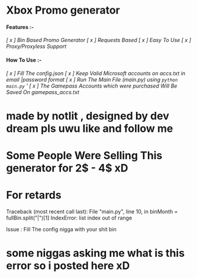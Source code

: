 # Xbox Promo generator

#### Features :-

*[ x ] Bin Based Promo Generator*
*[ x ] Requests Based*
*[ x ] Easy To Use*
*[ x ] Proxy/Proxyless Support*

#### How To Use :-

*[ x ] Fill The config.json*
*[ x ] Keep Valid Microsoft accounts on accs.txt in email
|password format*
*[ x ] Run The Main File (main.py) using `python main.py` '*
*[ x ] The Gamepass Accounts which were purchased Will Be Saved On gamepass_accs.txt*

# made by notlit , designed by dev dream pls uwu like and follow me
# Some People Were Selling This generator for 2$ - 4$ xD


# For retards

Traceback (most recent call last):
  File "main.py", line 10, in <module>
    binMonth = fullBin.split("|")[1]
IndexError: list index out of range

 Issue : Fill The config nigga with your shit bin

 # some niggas asking me what is this error so i posted here xD
